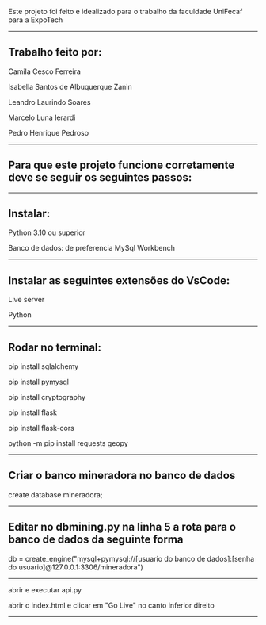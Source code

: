 Este projeto foi feito e idealizado para o trabalho da faculdade UniFecaf para a ExpoTech

-------------------------------------------

Trabalho feito por:
--------------------------------------------------------------------------------------

Camila Cesco Ferreira

Isabella Santos de Albuquerque Zanin

Leandro Laurindo Soares

Marcelo Luna Ierardi

Pedro Henrique Pedroso

--------------------------------------------------------------------------------------

Para que este projeto funcione corretamente deve se seguir os seguintes passos:
-------------------------------------------

--------------------------------------------------------------------------------------
Instalar:
-------------------------------------------
Python 3.10 ou superior

Banco de dados: de preferencia MySql Workbench

-------------------------------------------

Instalar as seguintes extensões do VsCode:
-------------------------------------------
Live server

Python

-------------------------------------------

Rodar no terminal:
-------------------------------------------

pip install sqlalchemy

pip install pymysql

pip install cryptography

pip install flask

pip install flask-cors

python -m pip install requests geopy

-------------------------------------------

Criar o banco mineradora no banco de dados
-------------------------------------------

create database mineradora;

-------------------------------------------

Editar no dbmining.py na linha 5 a rota para o banco de dados da seguinte forma
-------------------------------------------

db = create_engine("mysql+pymysql://[usuario do banco de dados]:[senha do usuario]@127.0.0.1:3306/mineradora")

-------------------------------------------

abrir e executar api.py

abrir o index.html e clicar em "Go Live" no canto inferior direito

-------------------------------------------
